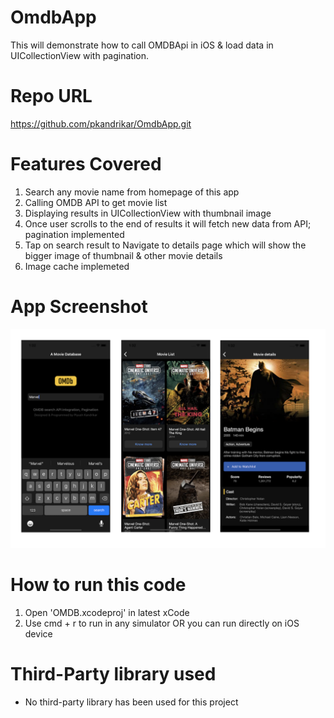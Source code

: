 # OmdbApp
This will demonstrate how to call OMDBApi in iOS &amp; load data in UICollectionView with pagination.

# Repo URL
https://github.com/pkandrikar/OmdbApp.git

# Features Covered
1. Search any movie name from homepage of this app
2. Calling OMDB API to get movie list
3. Displaying results in UICollectionView with thumbnail image
4. Once user scrolls to the end of results it will fetch new data from API; pagination implemented
4. Tap on search result to Navigate to details page which will show the bigger image of thumbnail & other movie details
6. Image cache implemeted

# App Screenshot
![](AppScreenShots/Screen0.png)

# How to run this code
1. Open 'OMDB.xcodeproj' in latest xCode
2. Use cmd + r to run in any simulator OR you can run directly on iOS device

# Third-Party library used
- No third-party library has been used for this project
